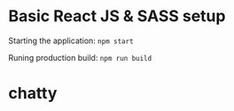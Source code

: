 # Basic React JS & SASS setup
Starting the application:
``npm start``

Runing production build:
``npm run build``
# chatty
